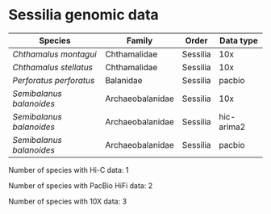 # Sessilia genomic data

| Species | Family | Order | Data type |
| -- | --- | --- | --- |
| *Chthamalus montagui* | Chthamalidae | Sessilia | 10x |
| *Chthamalus stellatus* | Chthamalidae | Sessilia | 10x |
| *Perforatus perforatus* | Balanidae | Sessilia | pacbio |
| *Semibalanus balanoides* | Archaeobalanidae | Sessilia | 10x |
| *Semibalanus balanoides* | Archaeobalanidae | Sessilia | hic-arima2 |
| *Semibalanus balanoides* | Archaeobalanidae | Sessilia | pacbio |

Number of species with Hi-C data: 1

Number of species with PacBio HiFi data: 2

Number of species with 10X data: 3
